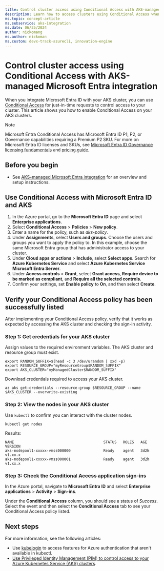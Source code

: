```yaml
---
title: Control cluster access using Conditional Access with AKS-managed Microsoft Entra integration
description: Learn how to access clusters using Conditional Access when integrating Microsoft Entra ID in your Azure Kubernetes Service (AKS) clusters.
ms.topic: concept-article
ms.subservice: aks-integration
ms.date: 06/25/2024
author: nickomang
ms.author: nickoman
ms.custom: devx-track-azurecli, innovation-engine
---
```


# Control cluster access using Conditional Access with AKS-managed Microsoft Entra integration

When you integrate Microsoft Entra ID with your AKS cluster, you can use [Conditional Access][aad-conditional-access] for just-in-time requests to control access to your cluster. This article shows you how to enable Conditional Access on your AKS clusters.

> [!NOTE]
> Microsoft Entra Conditional Access has Microsoft Entra ID P1, P2, or Governance capabilities requiring a Premium P2 SKU. For more on Microsoft Entra ID licenses and SKUs, see [Microsoft Entra ID Governance licensing fundamentals][licensing-fundamentals] and [pricing guide][aad-pricing].

## Before you begin

* See [AKS-managed Microsoft Entra integration](./managed-azure-ad.md) for an overview and setup instructions.

## Use Conditional Access with Microsoft Entra ID and AKS

1. In the Azure portal, go to the **Microsoft Entra ID** page and select **Enterprise applications**.
1. Select **Conditional Access** > **Policies** > **New policy**.
1. Enter a name for the policy, such as *aks-policy*.
1. Under **Assignments**, select **Users and groups**. Choose the users and groups you want to apply the policy to. In this example, choose the same Microsoft Entra group that has administrator access to your cluster.
1. Under **Cloud apps or actions** > **Include**, select **Select apps**. Search for **Azure Kubernetes Service** and select **Azure Kubernetes Service Microsoft Entra Server**.
1. Under **Access controls** > **Grant**, select **Grant access**, **Require device to be marked as compliant**, and **Require all the selected controls**.
1. Confirm your settings, set **Enable policy** to **On**, and then select **Create**.

## Verify your Conditional Access policy has been successfully listed

After implementing your Conditional Access policy, verify that it works as expected by accessing the AKS cluster and checking the sign-in activity.

### Step 1: Get credentials for your AKS cluster

Assign values to the required environment variables. The AKS cluster and resource group must exist.

```azurecli-interactive
export RANDOM_SUFFIX=$(head -c 3 /dev/urandom | xxd -p)
export RESOURCE_GROUP="myResourceGroup$RANDOM_SUFFIX"
export AKS_CLUSTER="myManagedCluster$RANDOM_SUFFIX"
```

Download credentials required to access your AKS cluster.

```azurecli-interactive
az aks get-credentials --resource-group $RESOURCE_GROUP --name $AKS_CLUSTER --overwrite-existing
```

### Step 2: View the nodes in your AKS cluster

Use `kubectl` to confirm you can interact with the cluster nodes.

```azurecli-interactive
kubectl get nodes
```

Results:

<!-- expected_similarity=0.3 -->

```output
NAME                                         STATUS   ROLES   AGE     VERSION
aks-nodepool1-xxxxx-vmss000000               Ready    agent   3d2h    v1.xx.x
aks-nodepool1-xxxxx-vmss000001               Ready    agent   3d2h    v1.xx.x
```

### Step 3: Check the Conditional Access application sign-ins

In the Azure portal, navigate to **Microsoft Entra ID** and select **Enterprise applications** > **Activity** > **Sign-ins**.

Under the **Conditional Access** column, you should see a status of *Success*. Select the event and then select the **Conditional Access** tab to see your Conditional Access policy listed.

## Next steps

For more information, see the following articles:

* Use [kubelogin](https://github.com/Azure/kubelogin) to access features for Azure authentication that aren't available in kubectl.
* [Use Privileged Identity Management (PIM) to control access to your Azure Kubernetes Service (AKS) clusters][pim-aks].

<!-- LINKS - External -->
[aad-pricing]: https://azure.microsoft.com/pricing/details/active-directory/

<!-- LINKS - Internal -->
[aad-conditional-access]: /azure/active-directory/conditional-access/overview
[licensing-fundamentals]: /entra/id-governance/licensing-fundamentals
[az-aks-get-credentials]: /cli/azure/aks#az_aks_get_credentials
[pim-aks]: ./privileged-identity-management.md
